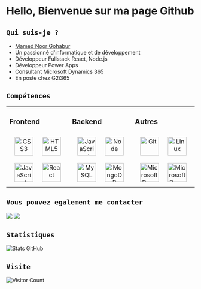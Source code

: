 # Hello, Bienvenue sur ma page Github

## `Qui suis-je ?`

- [Mamed Noor Gohabur](https://mamednoor.netlify.app)
- Un passionné d'informatique et de développement
- Développeur Fullstack React, Node.js
- Développeur Power Apps
- Consultant Microsoft Dynamics 365
- En poste chez G2i365

## `Compétences`

<table>
  <tr><td valign="top" width="33%">

### Frontend  

  <div align="center">  
    <img style="margin: 10px" src="https://upload.wikimedia.org/wikipedia/commons/thumb/d/d5/CSS3_logo_and_wordmark.svg/1452px-CSS3_logo_and_wordmark.svg.png" alt="CSS3" height="50" />  
    <img style="margin: 10px" src="https://upload.wikimedia.org/wikipedia/commons/thumb/6/61/HTML5_logo_and_wordmark.svg/768px-HTML5_logo_and_wordmark.svg.png" alt="HTML5" height="50" />  
    <img style="margin: 10px" src="https://upload.wikimedia.org/wikipedia/commons/thumb/6/6a/JavaScript-logo.png/600px-JavaScript-logo.png" alt="JavaScript" height="50" />  
    <img style="margin: 10px" src="https://upload.wikimedia.org/wikipedia/commons/thumb/a/a7/React-icon.svg/1200px-React-icon.svg.png" alt="React" height="50" /> 
  </div>

  </td>
  <td valign="top" width="33%">

### Backend

  <div align="center">  
    <img style="margin: 10px" src="https://upload.wikimedia.org/wikipedia/commons/thumb/6/6a/JavaScript-logo.png/600px-JavaScript-logo.png" alt="JavaScript" height="50" />  
    <img style="margin: 10px" src="https://upload.wikimedia.org/wikipedia/commons/thumb/d/d9/Node.js_logo.svg/1200px-Node.js_logo.svg.png" alt="Node" height="50" />
    <img style="margin: 10px" src="https://upload.wikimedia.org/wikipedia/fr/thumb/6/62/MySQL.svg/1200px-MySQL.svg.png" alt="MySQL" height="50" />  
    <img style="margin: 10px" src="https://upload.wikimedia.org/wikipedia/fr/thumb/4/45/MongoDB-Logo.svg/1280px-MongoDB-Logo.svg.png" alt="MongoDB" height="50" />
  </div>

  </td>
  <td valign="top" width="33%">

### Autres

  <div align="center">  
    <img style="margin: 10px" src="https://upload.wikimedia.org/wikipedia/commons/thumb/3/3f/Git_icon.svg/1024px-Git_icon.svg.png" alt="Git" height="50" />
    <img style="margin: 10px" src="https://upload.wikimedia.org/wikipedia/commons/thumb/b/b0/NewTux.svg/200px-NewTux.svg.png" alt="Linux" height="50" />
    <img style="margin: 10px" src="https://1cb23u14ys651rrda9238ivs-wpengine.netdna-ssl.com/wp-content/uploads/2021/02/microsoft-dynamics.jpg" alt="Microsoft Dynamics 365" height="50" />
    <img style="margin: 10px" src="https://www.inway.de/fileadmin/_processed_/3/c/csm_PowerPlatform_Quer_32fc5b0b88.jpg" alt="Microsoft Power Platform" height="50" />
  </div>

  </td></tr>
</table>  

## `Vous pouvez egalement me contacter`  

<a href="https://www.linkedin.com/in/mamednoorgohabur/"><img src="https://img.shields.io/badge/LinkedIn-0077B5?style=for-the-badge&logo=linkedin&logoColor=white"></a> <a href="mailto:mamed.gohabur@gmail.com"><img src="https://img.shields.io/badge/Gmail-D14836?style=for-the-badge&logo=gmail&logoColor=white"></a>

## `Statistiques`

![Stats GitHub](https://github-readme-stats.vercel.app/api?username=Mamednoor&show_icons=true&theme=radical)  

## `Visite`
![Visitor Count](https://profile-counter.glitch.me/Mamednoor/count.svg)

<!--
**Mamednoor/Mamednoor** is a ✨ _special_ ✨ repository because its `README.md` (this file) appears on your GitHub profile.

Here are some ideas to get you started:

- 🔭 I’m currently working on ...
- 🌱 I’m currently learning ...
- 👯 I’m looking to collaborate on ...
- 🤔 I’m looking for help with ...
- 💬 Ask me about ...
- 📫 How to reach me: ...
- 😄 Pronouns: ...
- ⚡ Fun fact: ...
-->
